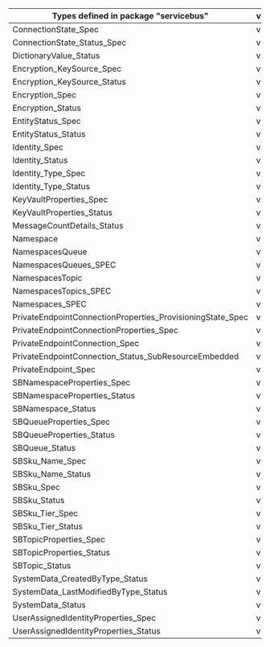| Types defined in package "servicebus"                      | v1alpha1api20210101preview |
|------------------------------------------------------------|----------------------------|
| ConnectionState_Spec                                       | v1alpha1api20210101preview |
| ConnectionState_Status_Spec                                | v1alpha1api20210101preview |
| DictionaryValue_Status                                     | v1alpha1api20210101preview |
| Encryption_KeySource_Spec                                  | v1alpha1api20210101preview |
| Encryption_KeySource_Status                                | v1alpha1api20210101preview |
| Encryption_Spec                                            | v1alpha1api20210101preview |
| Encryption_Status                                          | v1alpha1api20210101preview |
| EntityStatus_Spec                                          | v1alpha1api20210101preview |
| EntityStatus_Status                                        | v1alpha1api20210101preview |
| Identity_Spec                                              | v1alpha1api20210101preview |
| Identity_Status                                            | v1alpha1api20210101preview |
| Identity_Type_Spec                                         | v1alpha1api20210101preview |
| Identity_Type_Status                                       | v1alpha1api20210101preview |
| KeyVaultProperties_Spec                                    | v1alpha1api20210101preview |
| KeyVaultProperties_Status                                  | v1alpha1api20210101preview |
| MessageCountDetails_Status                                 | v1alpha1api20210101preview |
| Namespace                                                  | v1alpha1api20210101preview |
| NamespacesQueue                                            | v1alpha1api20210101preview |
| NamespacesQueues_SPEC                                      | v1alpha1api20210101preview |
| NamespacesTopic                                            | v1alpha1api20210101preview |
| NamespacesTopics_SPEC                                      | v1alpha1api20210101preview |
| Namespaces_SPEC                                            | v1alpha1api20210101preview |
| PrivateEndpointConnectionProperties_ProvisioningState_Spec | v1alpha1api20210101preview |
| PrivateEndpointConnectionProperties_Spec                   | v1alpha1api20210101preview |
| PrivateEndpointConnection_Spec                             | v1alpha1api20210101preview |
| PrivateEndpointConnection_Status_SubResourceEmbedded       | v1alpha1api20210101preview |
| PrivateEndpoint_Spec                                       | v1alpha1api20210101preview |
| SBNamespaceProperties_Spec                                 | v1alpha1api20210101preview |
| SBNamespaceProperties_Status                               | v1alpha1api20210101preview |
| SBNamespace_Status                                         | v1alpha1api20210101preview |
| SBQueueProperties_Spec                                     | v1alpha1api20210101preview |
| SBQueueProperties_Status                                   | v1alpha1api20210101preview |
| SBQueue_Status                                             | v1alpha1api20210101preview |
| SBSku_Name_Spec                                            | v1alpha1api20210101preview |
| SBSku_Name_Status                                          | v1alpha1api20210101preview |
| SBSku_Spec                                                 | v1alpha1api20210101preview |
| SBSku_Status                                               | v1alpha1api20210101preview |
| SBSku_Tier_Spec                                            | v1alpha1api20210101preview |
| SBSku_Tier_Status                                          | v1alpha1api20210101preview |
| SBTopicProperties_Spec                                     | v1alpha1api20210101preview |
| SBTopicProperties_Status                                   | v1alpha1api20210101preview |
| SBTopic_Status                                             | v1alpha1api20210101preview |
| SystemData_CreatedByType_Status                            | v1alpha1api20210101preview |
| SystemData_LastModifiedByType_Status                       | v1alpha1api20210101preview |
| SystemData_Status                                          | v1alpha1api20210101preview |
| UserAssignedIdentityProperties_Spec                        | v1alpha1api20210101preview |
| UserAssignedIdentityProperties_Status                      | v1alpha1api20210101preview |
